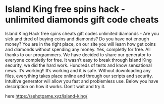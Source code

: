 # Island King free spins hack - unlimited diamonds gift code cheats

Island King Hack free spins cheats gift codes unlimited diamonds - Are you sick and tired of buying coins and diamonds? Do you have not enough money? You are in the right place, on our site you will learn how get coins and diamonds without spending any money. Yes, completly for free.
All thanks to our programmers. We have decided to share our generator to everyone completly for free. It wasn’t easy to break through Island King security, we did the hard work.
Hundreds of tests and know sensational news. It’s working!! It’s working and it is safe. Without downloading any files, everything takes place online and through our scripts and security.
Intuitive generator will allow you fast and problemless use. Below you have description on how it works. Don’t wait and try it.

here https://sehotgame.xyz/island-king/

